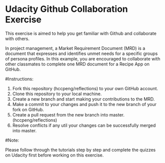 # Udacity Github Collaboration Exercise

This exercise is aimed to help you get familiar with Github and collaborate with others.

In project management, a Market Requirement Document (MRD) is a document that expresses and identifies unmet needs for a specific groups of persona profiles. In this example, you are encouraged to collaborate with other classmates to complete one MRD document for a Recipe App on GitHub.

#Instructions:

1. Fork this repository (hccpeng/reflections) to your own GitHub account.
2. Clone this repository to your local machine.
3. Create a new branch and start making your contributions to the MRD.
4. Make a commit to your changes and push it to the new branch of your fork on GitHub.
4. Create a pull request from the new branch into master. (hccpeng/reflections)
5. Resolve conflicts if any util your changes can be successfully merged into master.

#Note:

Please follow through the tutorials step by step and complete the quizzes on Udacity first before working on this exercise.
